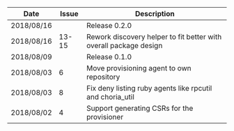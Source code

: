 |Date      |Issue |Description                                                                                              |
|----------|------|---------------------------------------------------------------------------------------------------------|
|2018/08/16|      |Release 0.2.0                                                                                            |
|2018/08/16|13-15 |Rework discovery helper to fit better with overall package design                                        |
|2018/08/09|      |Release 0.1.0                                                                                            |
|2018/08/03|6     |Move provisioning agent to own repository                                                                |
|2018/08/03|8     |Fix deny listing ruby agents like rpcutil and choria_util                                                |
|2018/08/02|4     |Support generating CSRs for the provisioner                                                              |
